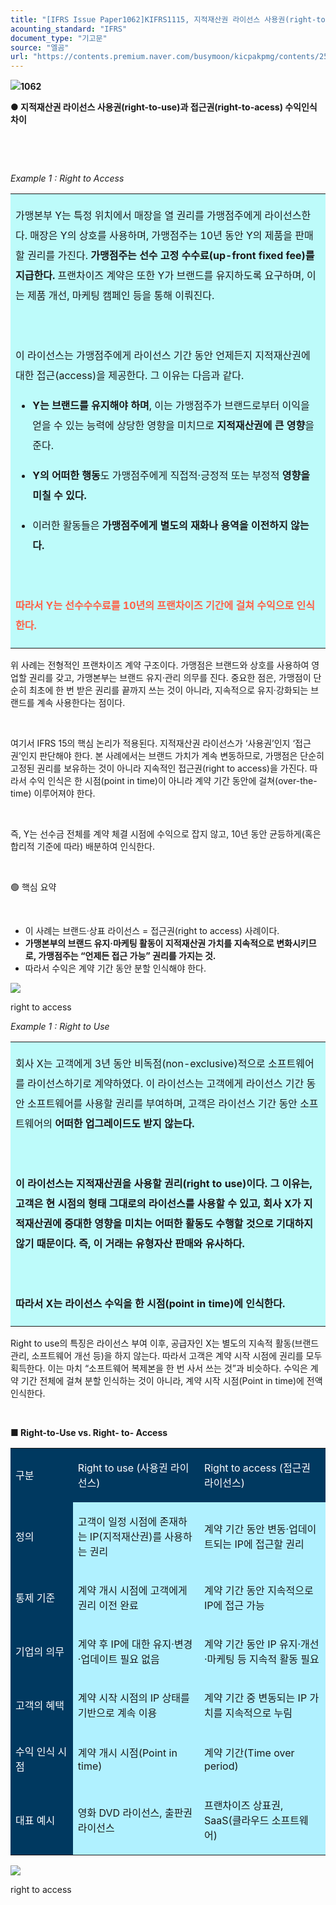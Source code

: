 ```yaml
---
title: "[IFRS Issue Paper1062]KIFRS1115, 지적재산권 라이선스 사용권(right-to-use)과 접근권(right-to-acess) 수익인식 차이"
acounting_standard: "IFRS"
document_type: "기고문"
source: "엘곰"
url: "https://contents.premium.naver.com/busymoon/kicpakpmg/contents/250825084914819su"
---
```

![](https://n2.news.naver.com/l.gif?type=content)**1062**

**● 지적재산권 라이선스 사용권(right-to-use)과 접근권(right-to-acess) 수익인식 차이**

**​**

**​**

*Example 1 : Right to Access*

<table style=""><tbody><tr><td colspan="3" rowspan="1" style="width: 99.99%; height: 129.0px;  background-color: #bdfbfa;"><div><p style="line-height:2.0;"><span style="">가맹본부 Y는 특정 위치에서 매장을 열 권리를 가맹점주에게 라이선스한다. 매장은 Y의 상호를 사용하며, 가맹점주는 10년 동안 Y의 제품을 판매할 권리를 가진다. </span><span style=""><b>가맹점주는 선수 고정 수수료(up-front fixed fee)를 지급한다.</b></span><span style=""> 프랜차이즈 계약은 또한 Y가 브랜드를 유지하도록 요구하며, 이는 제품 개선, 마케팅 캠페인 등을 통해 이뤄진다.</span></p><p style="line-height:2.0;"><span style="">​</span></p><p style="line-height:2.0;"><span style="">이 라이선스는 가맹점주에게 라이선스 기간 동안 언제든지 지적재산권에 대한 접근(access)을 제공한다. 그 이유는 다음과 같다.</span></p><ul><li><p style="line-height:2.0;"><span style=""><b>Y는 브랜드를 유지해야 하며</b></span><span style="">, 이는 가맹점주가 브랜드로부터 이익을 얻을 수 있는 능력에 상당한 영향을 미치므로 </span><span style=""><b>지적재산권에 큰 영향</b></span><span style="">을 준다.</span></p></li><li><p style="line-height:2.0;"><span style=""><b>Y의 어떠한 행동</b></span><span style="">도 가맹점주에게 직접적·긍정적 또는 부정적 </span><span style=""><b>영향을 미칠 수 있다.</b></span></p></li><li><p style="line-height:2.0;"><span style="">이러한 활동들은 </span><span style=""><b>가맹점주에게 별도의 재화나 용역을 이전하지 않는다.</b></span></p></li></ul><p style="line-height:2.0;"><span style=""><b>​</b></span></p><p style="line-height:2.0;"><span style="color:#ff5f45;"><b>따라서 Y는 선수수수료를 10년의 프랜차이즈 기간에 걸쳐 수익으로 인식한다.</b></span></p></div></td></tr></tbody></table>

위 사례는 전형적인 프랜차이즈 계약 구조이다. 가맹점은 브랜드와 상호를 사용하여 영업할 권리를 갖고, 가맹본부는 브랜드 유지·관리 의무를 진다. 중요한 점은, 가맹점이 단순히 최초에 한 번 받은 권리를 끝까지 쓰는 것이 아니라, 지속적으로 유지·강화되는 브랜드를 계속 사용한다는 점이다.

​

여기서 IFRS 15의 핵심 논리가 적용된다. 지적재산권 라이선스가 ‘사용권’인지 ‘접근권’인지 판단해야 한다. 본 사례에서는 브랜드 가치가 계속 변동하므로, 가맹점은 단순히 고정된 권리를 보유하는 것이 아니라 지속적인 접근권(right to access)을 가진다. 따라서 수익 인식은 한 시점(point in time)이 아니라 계약 기간 동안에 걸쳐(over-the-time) 이루어져야 한다.

​

즉, Y는 선수금 전체를 계약 체결 시점에 수익으로 잡지 않고, 10년 동안 균등하게(혹은 합리적 기준에 따라) 배분하여 인식한다.

​

🟢 핵심 요약

​

- 이 사례는 브랜드·상표 라이선스 = 접근권(right to access) 사례이다.
- **가맹본부의 브랜드 유지·마케팅 활동이 지적재산권 가치를 지속적으로 변화시키므로, 가맹점주는 “언제든 접근 가능” 권리를 가지는 것.**
- 따라서 수익은 계약 기간 동안 분할 인식해야 한다.

![](https://scs-phinf.pstatic.net/MjAyNTA4MjVfMTQg/MDAxNzU2MDc4NTA5NDI3.QzlPSlWsFR4poO_x9NUitG3JaQtscbu_QTozwUIxtXEg.Z3yMjsT8wapNR8t1-GYNrNJOW6je_hH2Hy7S3kAll_8g.PNG/image.png?type=w800)

right to access

*Example 1 : Right to Use*

<table style=""><tbody><tr><td colspan="3" rowspan="1" style="width: 100.0%; height: 129.0px;  background-color: #bdfbfa;"><div><p style="line-height:2.0;"><span style="">회사 X는 고객에게 3년 동안 비독점(non-exclusive)적으로 소프트웨어를 라이선스하기로 계약하였다. 이 라이선스는 고객에게 라이선스 기간 동안 소프트웨어를 사용할 권리를 부여하며, 고객은 라이선스 기간 동안 소프트웨어의 </span><span style=""><b>어떠한 업그레이드도 받지 않는다.</b></span></p></div><div><p style="line-height:2.0;"><span style=""><b>​</b></span></p></div><div><p style="line-height:2.0;"><span style=""><b>이 라이선스는 지적재산권을 사용할 권리(right to use)이다. 그 이유는, 고객은 현 시점의 형태 그대로의 라이선스를 사용할 수 있고, 회사 X가 지적재산권에 중대한 영향을 미치는 어떠한 활동도 수행할 것으로 기대하지 않기 때문이다. 즉, 이 거래는 유형자산 판매와 유사하다.</b></span></p></div><div><p style="line-height:2.0;"><span style=""><b>​</b></span></p></div><div><p style="line-height:2.0;"><span style=""><b>따라서 X는 라이선스 수익을 한 시점(point in time)에 인식한다.</b></span></p></div></td></tr></tbody></table>

Right to use의 특징은 라이선스 부여 이후, 공급자인 X는 별도의 지속적 활동(브랜드 관리, 소프트웨어 개선 등)을 하지 않는다. 따라서 고객은 계약 시작 시점에 권리를 모두 획득한다. 이는 마치 “소프트웨어 복제본을 한 번 사서 쓰는 것”과 비슷하다. 수익은 계약 기간 전체에 걸쳐 분할 인식하는 것이 아니라, 계약 시작 시점(Point in time)에 전액 인식한다.

​

**■ Right-to-Use vs. Right- to- Access**

<table style=""><tbody><tr><td colspan="1" rowspan="1" style="width: 19.81%; height: 40.0px;  background-color: #003960;"><div><p style=""><span style="color:#ffffff;">구분</span></p></div></td><td colspan="1" rowspan="1" style="width: 40.1%; height: 40.0px;  background-color: #003960;"><div><p style=""><span style="color:#ffffff;">Right to use (사용권 라이선스)</span></p></div></td><td colspan="1" rowspan="1" style="width: 40.1%; height: 40.0px;  background-color: #003960;"><div><p style=""><span style="color:#ffffff;">Right to access (접근권 라이선스)</span></p></div></td></tr><tr><td colspan="1" rowspan="1" style="width: 19.81%; height: 40.0px;  background-color: #003960;"><div><p style=""><span style="color:#ffffff;">정의</span></p></div></td><td colspan="1" rowspan="1" style="width: 40.1%; height: 40.0px;  background-color: #b0f1ff;"><div><p style=""><span style="">고객이 일정 시점에 존재하는 IP(지적재산권)를 사용하는 권리</span></p></div></td><td colspan="1" rowspan="1" style="width: 40.1%; height: 40.0px;  background-color: #b0f1ff;"><div><p style=""><span style="">계약 기간 동안 변동·업데이트되는 IP에 접근할 권리</span></p></div></td></tr><tr><td colspan="1" rowspan="1" style="width: 19.81%; height: 40.0px;  background-color: #003960;"><div><p style=""><span style="color:#ffffff;">통제 기준</span></p></div></td><td colspan="1" rowspan="1" style="width: 40.1%; height: 40.0px;  background-color: #b0f1ff;"><div><p style=""><span style="">계약 개시 시점에 고객에게 권리 이전 완료</span></p></div></td><td colspan="1" rowspan="1" style="width: 40.1%; height: 40.0px;  background-color: #b0f1ff;"><div><p style=""><span style="">계약 기간 동안 지속적으로 IP에 접근 가능</span></p></div></td></tr><tr><td colspan="1" rowspan="1" style="width: 19.81%; height: 40.0px;  background-color: #003960;"><div><p style=""><span style="color:#ffffff;">기업의 의무</span></p></div></td><td colspan="1" rowspan="1" style="width: 40.1%; height: 40.0px;  background-color: #b0f1ff;"><div><p style=""><span style="">계약 후 IP에 대한 유지·변경·업데이트 필요 없음</span></p></div></td><td colspan="1" rowspan="1" style="width: 40.1%; height: 40.0px;  background-color: #b0f1ff;"><div><p style=""><span style="">계약 기간 동안 IP 유지·개선·마케팅 등 지속적 활동 필요</span></p></div></td></tr><tr><td colspan="1" rowspan="1" style="width: 19.81%; height: 40.0px;  background-color: #003960;"><div><p style=""><span style="color:#ffffff;">고객의 혜택</span></p></div></td><td colspan="1" rowspan="1" style="width: 40.1%; height: 40.0px;  background-color: #b0f1ff;"><div><p style=""><span style="">계약 시작 시점의 IP 상태를 기반으로 계속 이용</span></p></div></td><td colspan="1" rowspan="1" style="width: 40.1%; height: 40.0px;  background-color: #b0f1ff;"><div><p style=""><span style="">계약 기간 중 변동되는 IP 가치를 지속적으로 누림</span></p></div></td></tr><tr><td colspan="1" rowspan="1" style="width: 19.81%; height: 40.0px;  background-color: #003960;"><div><p style=""><span style="color:#ffffff;">수익 인식 시점</span></p></div></td><td colspan="1" rowspan="1" style="width: 40.1%; height: 40.0px;  background-color: #b0f1ff;"><div><p style=""><span style="">계약 개시 시점(Point in time)</span></p></div></td><td colspan="1" rowspan="1" style="width: 40.1%; height: 40.0px;  background-color: #b0f1ff;"><div><p style=""><span style="">계약 기간(Time over period)</span></p></div></td></tr><tr><td colspan="1" rowspan="1" style="width: 19.81%; height: 40.0px;  background-color: #003960;"><div><p style=""><span style="color:#ffffff;">대표 예시</span></p></div></td><td colspan="1" rowspan="1" style="width: 40.1%; height: 40.0px;  background-color: #b0f1ff;"><div><p style=""><span style="">영화 DVD 라이선스, 출판권 라이선스</span></p></div></td><td colspan="1" rowspan="1" style="width: 40.1%; height: 40.0px;  background-color: #b0f1ff;"><div><p style=""><span style="">프랜차이즈 상표권, SaaS(클라우드 소프트웨어)</span></p></div></td></tr></tbody></table>

![](https://scs-phinf.pstatic.net/MjAyNTA4MjVfMjA5/MDAxNzU2MDc5MjQ5MDMx.-0PsDPycTjD3QAsvLl1E6UOoVWdhgOHGu7IchRZ-1rEg.HWU8eCjepmJjLKJoD8O_nr93adG8aTykyljEWJXMu-Ag.PNG/image.png?type=w800)

right to access

**​**
